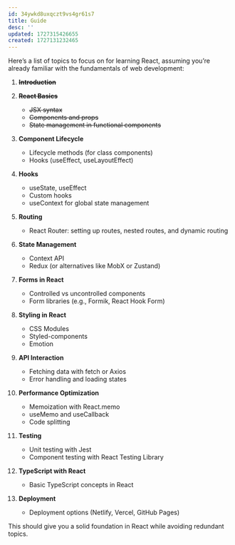 ```yaml
---
id: 34ywkd8uxqczt9vs4gr61s7
title: Guide
desc: ''
updated: 1727315426655
created: 1727131232465
---
```


Here’s a list of topics to focus on for learning React, assuming you’re already familiar with the fundamentals of web development:

1. ~~**Introduction**~~

1. ~~**React Basics**~~
   - ~~JSX syntax~~
   - ~~Components and props~~
   - ~~State management in functional components~~

1. **Component Lifecycle**
   - Lifecycle methods (for class components)
   - Hooks (useEffect, useLayoutEffect)

1. **Hooks**
   - useState, useEffect
   - Custom hooks
   - useContext for global state management

1. **Routing**
   - React Router: setting up routes, nested routes, and dynamic routing

1. **State Management**
   - Context API
   - Redux (or alternatives like MobX or Zustand)

1. **Forms in React**
   - Controlled vs uncontrolled components
   - Form libraries (e.g., Formik, React Hook Form)

1. **Styling in React**
   - CSS Modules
   - Styled-components
   - Emotion

1. **API Interaction**
   - Fetching data with fetch or Axios
   - Error handling and loading states

1. **Performance Optimization**
   - Memoization with React.memo
   - useMemo and useCallback
   - Code splitting

1. **Testing**
    - Unit testing with Jest
    - Component testing with React Testing Library

1. **TypeScript with React**
    - Basic TypeScript concepts in React

1. **Deployment**
    - Deployment options (Netlify, Vercel, GitHub Pages)

This should give you a solid foundation in React while avoiding redundant topics.